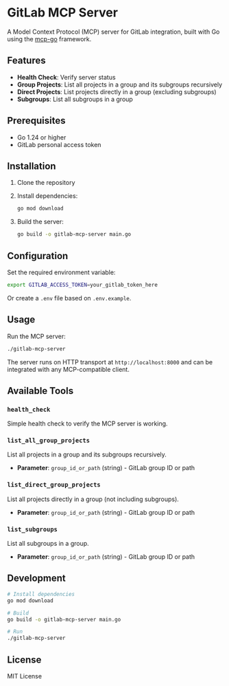# GitLab MCP Server

A Model Context Protocol (MCP) server for GitLab integration, built with Go using the [mcp-go](https://mcp-go.dev/) framework.

## Features

- **Health Check**: Verify server status
- **Group Projects**: List all projects in a group and its subgroups recursively
- **Direct Projects**: List projects directly in a group (excluding subgroups)
- **Subgroups**: List all subgroups in a group

## Prerequisites

- Go 1.24 or higher
- GitLab personal access token

## Installation

1. Clone the repository
2. Install dependencies:

   ```bash
   go mod download
   ```

3. Build the server:

   ```bash
   go build -o gitlab-mcp-server main.go
   ```

## Configuration

Set the required environment variable:

```bash
export GITLAB_ACCESS_TOKEN=your_gitlab_token_here
```

Or create a `.env` file based on `.env.example`.

## Usage

Run the MCP server:

```bash
./gitlab-mcp-server
```

The server runs on HTTP transport at `http://localhost:8000` and can be integrated with any MCP-compatible client.

## Available Tools

### `health_check`

Simple health check to verify the MCP server is working.

### `list_all_group_projects`

List all projects in a group and its subgroups recursively.

- **Parameter**: `group_id_or_path` (string) - GitLab group ID or path

### `list_direct_group_projects`

List all projects directly in a group (not including subgroups).

- **Parameter**: `group_id_or_path` (string) - GitLab group ID or path

### `list_subgroups`

List all subgroups in a group.

- **Parameter**: `group_id_or_path` (string) - GitLab group ID or path

## Development

```bash
# Install dependencies
go mod download

# Build
go build -o gitlab-mcp-server main.go

# Run
./gitlab-mcp-server
```

## License

MIT License

